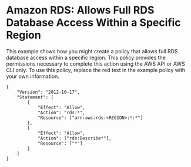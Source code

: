 # Amazon RDS: Allows Full RDS Database Access Within a Specific Region<a name="reference_policies_examples_rds_region"></a>

This example shows how you might create a policy that allows full RDS database access within a specific region\. This policy provides the permissions necessary to complete this action using the AWS API or AWS CLI only\. To use this policy, replace the red text in the example policy with your own information\.

```
{
    "Version": "2012-10-17",
    "Statement": [
        {
            "Effect": "Allow",
            "Action": "rds:*",
            "Resource": ["arn:aws:rds:<REGION>:*:*"]
        },
        {
            "Effect": "Allow",
            "Action": ["rds:Describe*"],
            "Resource": ["*"]
        }
    ]
}
```